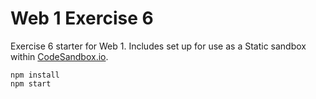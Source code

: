 # Web 1 Exercise 6

Exercise 6 starter for Web 1. Includes set up for use as a Static sandbox within [CodeSandbox.io](https://codesandbox.io).

```
npm install
npm start
```
